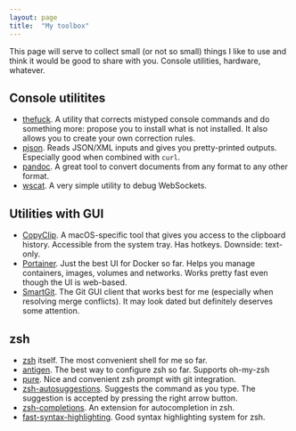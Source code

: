 ```yaml
---
layout: page
title:  "My toolbox"
---
```


This page will serve to collect small (or not so small) things I like to use and
think it would be good to share with you. Console utilities, hardware, whatever.

## Console utilitites

* [thefuck](https://github.com/nvbn/thefuck). A utility that corrects mistyped
  console commands and do something more: propose you to install what is not
  installed. It also allows you to create your own correction rules.
* [pjson](http://igorgue.com/pjson/). Reads JSON/XML inputs and gives you
  pretty-printed outputs. Especially good when combined with `curl`.
* [pandoc](https://pandoc.org/index.html). A great tool to convert documents
  from any format to any other format.
* [wscat](https://github.com/websockets/wscat). A very simple utility to
  debug WebSockets.

## Utilities with GUI

* [CopyClip](https://itunes.apple.com/us/app/copyclip-clipboard-history/id595191960).
  A macOS-specific tool that gives you access to the clipboard history.
  Accessible from the system tray. Has hotkeys. Downside: text-only.
* [Portainer](https://portainer.io). Just the best UI for Docker so far. Helps
  you manage containers, images, volumes and networks. Works pretty fast even
  though the UI is web-based.
* [SmartGit](https://www.syntevo.com/smartgit/). The Git GUI client that works
  best for me (especially when resolving merge conflicts). It may look dated but
  definitely deserves some attention.

## zsh

* [zsh](https://www.zsh.org) itself. The most convenient shell for me so far.
* [antigen](https://github.com/zsh-users/antigen). The best way to configure
  zsh so far. Supports oh-my-zsh
* [pure](https://github.com/sindresorhus/pure). Nice and convenient zsh prompt
  with git integration.
* [zsh-autosuggestions](https://github.com/zsh-users/zsh-autosuggestions).
  Suggests the command as you type. The suggestion is accepted by pressing the
  right arrow button.
* [zsh-completions](https://github.com/zsh-users/zsh-completions). An extension
  for autocompletion in zsh.
* [fast-syntax-highlighting](https://github.com/zdharma/fast-syntax-highlighting).
  Good syntax highlighting system for zsh.
